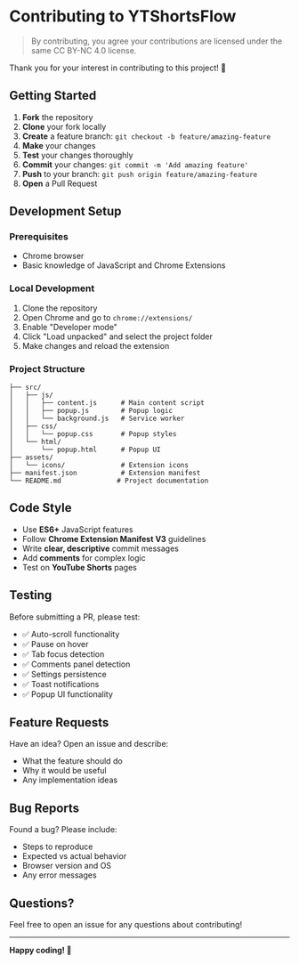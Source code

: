 # Contributing to YTShortsFlow

> By contributing, you agree your contributions are licensed under the same CC BY-NC 4.0 license.

Thank you for your interest in contributing to this project! 🎉

## Getting Started

1. **Fork** the repository
2. **Clone** your fork locally
3. **Create** a feature branch: `git checkout -b feature/amazing-feature`
4. **Make** your changes
5. **Test** your changes thoroughly
6. **Commit** your changes: `git commit -m 'Add amazing feature'`
7. **Push** to your branch: `git push origin feature/amazing-feature`
8. **Open** a Pull Request

## Development Setup

### Prerequisites
- Chrome browser
- Basic knowledge of JavaScript and Chrome Extensions

### Local Development
1. Clone the repository
2. Open Chrome and go to `chrome://extensions/`
3. Enable "Developer mode"
4. Click "Load unpacked" and select the project folder
5. Make changes and reload the extension

### Project Structure
```
├── src/
│   ├── js/
│   │   ├── content.js      # Main content script
│   │   ├── popup.js        # Popup logic
│   │   └── background.js   # Service worker
│   ├── css/
│   │   └── popup.css       # Popup styles
│   └── html/
│       └── popup.html      # Popup UI
├── assets/
│   └── icons/              # Extension icons
├── manifest.json           # Extension manifest
└── README.md              # Project documentation
```

## Code Style

- Use **ES6+** JavaScript features
- Follow **Chrome Extension Manifest V3** guidelines
- Write **clear, descriptive** commit messages
- Add **comments** for complex logic
- Test on **YouTube Shorts** pages

## Testing

Before submitting a PR, please test:
- ✅ Auto-scroll functionality
- ✅ Pause on hover
- ✅ Tab focus detection
- ✅ Comments panel detection
- ✅ Settings persistence
- ✅ Toast notifications
- ✅ Popup UI functionality

## Feature Requests

Have an idea? Open an issue and describe:
- What the feature should do
- Why it would be useful
- Any implementation ideas

## Bug Reports

Found a bug? Please include:
- Steps to reproduce
- Expected vs actual behavior
- Browser version and OS
- Any error messages

## Questions?

Feel free to open an issue for any questions about contributing!

---

**Happy coding! 🚀** 